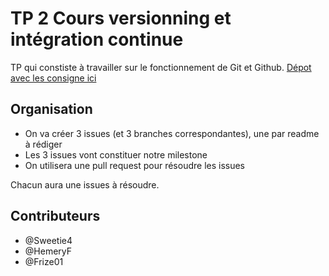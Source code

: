  # TP 2 Cours versionning et intégration continue

TP qui constiste à travailler sur le fonctionnement de Git et Github. [Dépot avec les consigne ici](https://github.com/kevinniel/MDS-B3-2425-GIT)

## Organisation

 - On va créer 3 issues (et 3 branches correspondantes), une par readme à rédiger
 - Les 3 issues vont constituer notre milestone
 - On utilisera une pull request pour résoudre les issues

 Chacun aura une issues à résoudre.

## Contributeurs

 - @Sweetie4
 - @HemeryF
 - @Frize01
